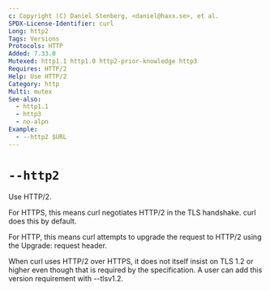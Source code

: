 ```yaml
---
c: Copyright (C) Daniel Stenberg, <daniel@haxx.se>, et al.
SPDX-License-Identifier: curl
Long: http2
Tags: Versions
Protocols: HTTP
Added: 7.33.0
Mutexed: http1.1 http1.0 http2-prior-knowledge http3
Requires: HTTP/2
Help: Use HTTP/2
Category: http
Multi: mutex
See-also:
  - http1.1
  - http3
  - no-alpn
Example:
  - --http2 $URL
---
```


# `--http2`

Use HTTP/2.

For HTTPS, this means curl negotiates HTTP/2 in the TLS handshake. curl does
this by default.

For HTTP, this means curl attempts to upgrade the request to HTTP/2 using the
Upgrade: request header.

When curl uses HTTP/2 over HTTPS, it does not itself insist on TLS 1.2 or
higher even though that is required by the specification. A user can add this
version requirement with --tlsv1.2.
